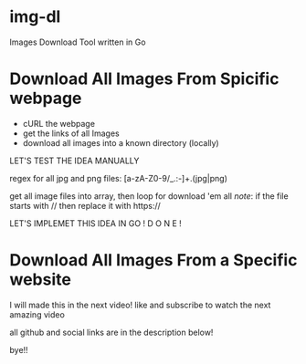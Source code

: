 # img-dl
Images Download Tool written in Go

# Download All Images From Spicific webpage
- cURL the webpage
- get the links of all Images
- download all images into a known directory (locally)

LET'S TEST THE IDEA MANUALLY

regex for all jpg and png files: [a-zA-Z0-9/_.:-]+.(jpg|png)

get all image files into array, then loop for download 'em all
_note_: if the file starts with // then replace it with https://


LET'S IMPLEMET THIS IDEA IN GO
! D O N E !

# Download All Images From a Specific website
I will made this in the next video! like and subscribe to watch the next amazing video

all github and social links are in the description below!

bye!!
